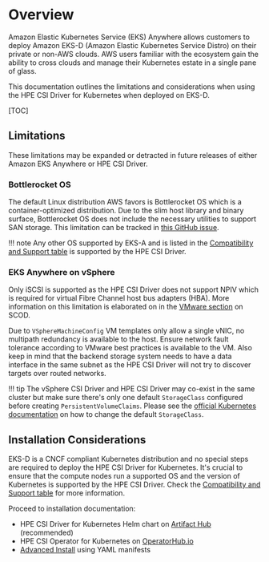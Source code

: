 
# Overview

Amazon Elastic Kubernetes Service (EKS) Anywhere allows customers to deploy Amazon EKS-D (Amazon Elastic Kubernetes Service Distro) on their private or non-AWS clouds. AWS users familiar with the ecosystem gain the ability to cross clouds and manage their Kubernetes estate in a single pane of glass. 

This documentation outlines the limitations and considerations when using the HPE CSI Driver for Kubernetes when deployed on EKS-D.

[TOC]

## Limitations

These limitations may be expanded or detracted in future releases of either Amazon EKS Anywhere or HPE CSI Driver.

### Bottlerocket OS

The default Linux distribution AWS favors is Bottlerocket OS which is a container-optimized distribution. Due to the slim host library and binary surface, Bottlerocket OS does not include the necessary utilities to support SAN storage. This limitation can be tracked in [this GitHub issue](https://github.com/bottlerocket-os/bottlerocket/issues/2570).

!!! note
    Any other OS supported by EKS-A and is listed in the [Compatibility and Support table](../../csi_driver/index.md#compatibility_and_support) is supported by the HPE CSI Driver.

### EKS Anywhere on vSphere

Only iSCSI is supported as the HPE CSI Driver does not support NPIV which is required for virtual Fibre Channel host bus adapters (HBA). More information on this limitation is elaborated on in the [VMware section](../vmware/index.md#deployment) on SCOD.

Due to `VSphereMachineConfig` VM templates only allow a single vNIC, no multipath redundancy is available to the host. Ensure network fault tolerance according to VMware best practices is available to the VM. Also keep in mind that the backend storage system needs to have a data interface in the same subnet as the HPE CSI Driver will not try to discover targets over routed networks.

!!! tip
    The vSphere CSI Driver and HPE CSI Driver may co-exist in the same cluster but make sure there's only one default `StorageClass` configured before creating `PersistentVolumeClaims`. Please see the [official Kubernetes documentation](https://kubernetes.io/docs/tasks/administer-cluster/change-default-storage-class/) on how to change the default `StorageClass`.

## Installation Considerations

EKS-D is a CNCF compliant Kubernetes distribution and no special steps are required to deploy the HPE CSI Driver for Kubernetes. It's crucial to ensure that the compute nodes run a supported OS and the version of Kubernetes is supported by the HPE CSI Driver. Check the [Compatibility and Support table](../../csi_driver/index.md#compatibility_and_support) for more information.

Proceed to installation documentation:

- HPE CSI Driver for Kubernetes Helm chart on [Artifact Hub](https://artifacthub.io/packages/helm/hpe-storage/hpe-csi-driver) (recommended)
- HPE CSI Operator for Kubernetes on [OperatorHub.io](https://operatorhub.io/operator/hpe-csi-operator)
- [Advanced Install](../../csi_driver/deployment.md#advanced_install) using YAML manifests
